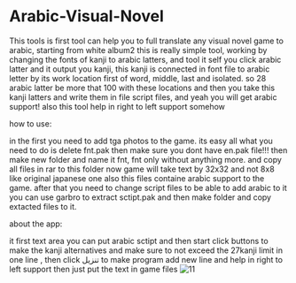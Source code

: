 # Arabic-Visual-Novel
This tools is first tool can help you to full translate any visual novel game to arabic, starting from white album2
this is really simple tool, working by changing the fonts of kanji to arabic latters, and tool it self you click arabic latter and it output you kanji, this kanji is connected in font file to arabic letter by its work location first of word, middle, last and isolated. so 28 arabic latter be more that 100 with these locations
and then you take this kanji latters and write them in file script files, and yeah you will get arabic support! also this tool help in right to left support somehow 

how to use: 

in the first you need to add tga photos to the game. 
its easy all what you need to do is delete fnt.pak then make sure you dont have en.pak file!!! 
then make new folder and name it fnt, fnt only without anything more.
and copy all files in rar to this folder
now game will take text by 32x32 and not 8x8 like original japanese one 
also this files containe arabic support to the game.
after that you need to change script files to be able to add arabic to it 
you can use garbro to extract sctipt.pak and then make folder and copy extacted files to it.

about the app:

it first text area you can put arabic sctipt and then start click buttons to make the kanji alternatives and make sure to not exceed the 27kanji limit in one line , then click تنزيل to make program add new line and help in right to left support
then just put the text in game files 
![11](https://github.com/abdalgani1/Arabic-Visual-Novel/assets/88602099/165d5311-9559-4e9d-ba24-fc5d7381fd14)
